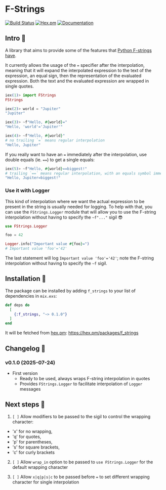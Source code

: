 # F-Strings

[![Build Status](https://github.com/amalbuquerque/elixir-fstrings/actions/workflows/elixir.yml/badge.svg)](https://github.com/amalbuquerque/elixir-fstrings/actions/workflows/elixir.yml) [![Hex.pm](https://img.shields.io/hexpm/v/f_strings.svg)](https://hex.pm/packages/f_strings) [![Documentation](https://img.shields.io/badge/documentation-blue)](https://hexdocs.pm/f_strings)

## Intro 🔭

A library that aims to provide some of the features that [Python F-strings have](https://docs.python.org/3/tutorial/inputoutput.html#formatted-string-literals).

It currently allows the usage of the `=` specifier after the interpolation, meaning that it will
expand the interpolated expression to the text of the expression, an equal sign, then
the representation of the evaluated expression. Both the text and the evaluated expression
are wrapped in single quotes.

```elixir
iex(1)> import FStrings
FStrings

iex(2)> world = "Jupiter"
"Jupiter"

iex(3)> ~f"Hello, #{world}="
"Hello, 'world'='Jupiter'"

iex(4)> ~f"Hello, #{world}"
# no trailing `=` means regular interpolation
"Hello, Jupiter"
```

If you really want to have an `=` immediately after the interpolation, use double equals (ie. `==`) to get a single equals:

```elixir
iex(5)> ~f"Hello, #{world}==biggest!"
# trailing `==` means regular interpolation, with an equals symbol immediately after it.
"Hello, Jupiter=biggest!"
```

### Use it with Logger

This kind of interpolation where we want the actual expression to be present in the string is usually needed for logging. To help with that, you can use the `FStrings.Logger` module that will allow you to use the F-string interpolation without having to specify the `~f"..."` sigil 😎


```elixir
use FStrings.Logger

foo = 42

Logger.info("Important value #{foo}=")
# Important value 'foo'='42'
```

The last statement will log `Important value 'foo'='42'`; note the F-string interpolation without having to specify the `~f` sigil.

## Installation 💾

The package can be installed by adding `f_strings` to your list of dependencies in `mix.exs`:

```elixir
def deps do
  [
    {:f_strings, "~> 0.1.0"}
  ]
end
```

It will be fetched from [hex.pm](https://hex.pm): https://hex.pm/packages/f_strings

## Changelog 📆

### **v0.1.0 (2025-07-24)**
- First version
    * Ready to be used, always wraps F-string interpolation in quotes
    * Provides `FStrings.Logger` to facilitate interpolation of `Logger` messages

## Next steps 🚧

1. `[ ]` Allow modifiers to be passed to the sigil to control the wrapping character:
  - 'x' for no wrapping,
  - 'q' for quotes,
  - 'p' for parentheses,
  - 's' for square brackets,
  - 'c' for curly brackets

2. `[ ]` Allow `wrap_in` option to be passed to `use FStrings.Logger` for the default wrapping character

3. `[ ]` Allow `x|q|p|s|c` to be passed before `=` to set different wrapping character for single interpolation

